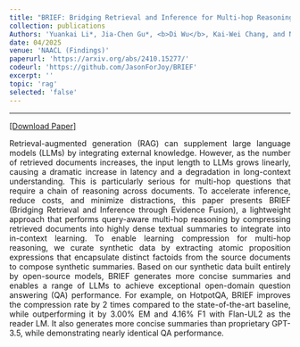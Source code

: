 ```yaml
---
title: "BRIEF: Bridging Retrieval and Inference for Multi-hop Reasoning via Compression"
collection: publications
Authors: 'Yuankai Li*, Jia-Chen Gu*, <b>Di Wu</b>, Kai-Wei Chang, and Nanyun Peng.'
date: 04/2025
venue: 'NAACL (Findings)'
paperurl: 'https://arxiv.org/abs/2410.15277/'
codeurl: 'https://github.com/JasonForJoy/BRIEF'
excerpt: ''
topic: 'rag'
selected: 'false'
---
```

---
<a href='https://arxiv.org/pdf/2410.15277' target="_blank">[Download Paper]</a>

<p align="justify">
Retrieval-augmented generation (RAG) can supplement large language models (LLMs) by integrating external knowledge. However, as the number of retrieved documents increases, the input length to LLMs grows linearly, causing a dramatic increase in latency and a degradation in long-context understanding. This is particularly serious for multi-hop questions that require a chain of reasoning across documents. To accelerate inference, reduce costs, and minimize distractions, this paper presents BRIEF (Bridging Retrieval and Inference through Evidence Fusion), a lightweight approach that performs query-aware multi-hop reasoning by compressing retrieved documents into highly dense textual summaries to integrate into in-context learning. To enable learning compression for multi-hop reasoning, we curate synthetic data by extracting atomic proposition expressions that encapsulate distinct factoids from the source documents to compose synthetic summaries. Based on our synthetic data built entirely by open-source models, BRIEF generates more concise summaries and enables a range of LLMs to achieve exceptional open-domain question answering (QA) performance. For example, on HotpotQA, BRIEF improves the compression rate by 2 times compared to the state-of-the-art baseline, while outperforming it by 3.00% EM and 4.16% F1 with Flan-UL2 as the reader LM. It also generates more concise summaries than proprietary GPT-3.5, while demonstrating nearly identical QA performance.
</p>

